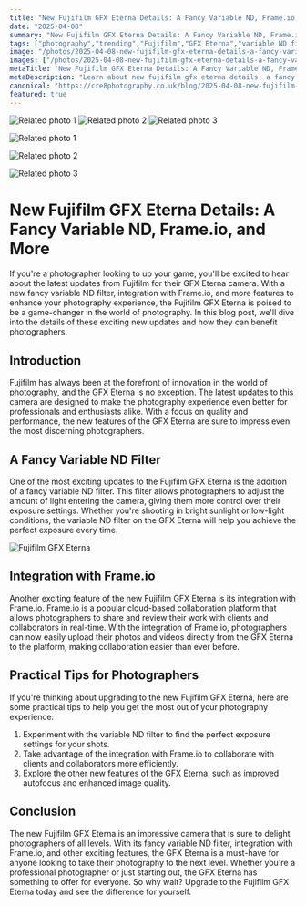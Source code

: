 ```yaml
---
title: "New Fujifilm GFX Eterna Details: A Fancy Variable ND, Frame.io, and More"
date: "2025-04-08"
summary: "New Fujifilm GFX Eterna Details: A Fancy Variable ND, Frame.io, and More - A trending topic in photography."
tags: ["photography","trending","Fujifilm","GFX Eterna","variable ND filter","Frame.io","camera","collaboration","autofocus","image quality","exposure settings"]
image: "/photos/2025-04-08-new-fujifilm-gfx-eterna-details-a-fancy-variable-nd-frame-io-and-more-1.jpg"
images: ["/photos/2025-04-08-new-fujifilm-gfx-eterna-details-a-fancy-variable-nd-frame-io-and-more-1.jpg","/photos/2025-04-08-new-fujifilm-gfx-eterna-details-a-fancy-variable-nd-frame-io-and-more-2.jpg","/photos/2025-04-08-new-fujifilm-gfx-eterna-details-a-fancy-variable-nd-frame-io-and-more-3.jpg"]
metaTitle: "New Fujifilm GFX Eterna Details: A Fancy Variable ND, Frame.io, and More | cre8 Photography"
metaDescription: "Learn about new fujifilm gfx eterna details: a fancy variable nd, frame.io, and more in photography with practical tips and insights."
canonical: "https://cre8photography.co.uk/blog/2025-04-08-new-fujifilm-gfx-eterna-details-a-fancy-variable-nd-frame-io-and-more"
featured: true
---
```


<!-- Gallery as HTML -->

<div class="grid grid-cols-1 sm:grid-cols-2 md:grid-cols-3 gap-4">
  <img src="/photos/2025-04-08-new-fujifilm-gfx-eterna-details-a-fancy-variable-nd-frame-io-and-more-1.jpg" alt="Related photo 1" class="w-full rounded-lg" />
<img src="/photos/2025-04-08-new-fujifilm-gfx-eterna-details-a-fancy-variable-nd-frame-io-and-more-2.jpg" alt="Related photo 2" class="w-full rounded-lg" />
<img src="/photos/2025-04-08-new-fujifilm-gfx-eterna-details-a-fancy-variable-nd-frame-io-and-more-3.jpg" alt="Related photo 3" class="w-full rounded-lg" />
</div>


<!-- Gallery as Markdown -->
![Related photo 1](/photos/2025-04-08-new-fujifilm-gfx-eterna-details-a-fancy-variable-nd-frame-io-and-more-1.jpg)


![Related photo 2](/photos/2025-04-08-new-fujifilm-gfx-eterna-details-a-fancy-variable-nd-frame-io-and-more-2.jpg)


![Related photo 3](/photos/2025-04-08-new-fujifilm-gfx-eterna-details-a-fancy-variable-nd-frame-io-and-more-3.jpg)



# New Fujifilm GFX Eterna Details: A Fancy Variable ND, Frame.io, and More

If you're a photographer looking to up your game, you'll be excited to hear about the latest updates from Fujifilm for their GFX Eterna camera. With a new fancy variable ND filter, integration with Frame.io, and more features to enhance your photography experience, the Fujifilm GFX Eterna is poised to be a game-changer in the world of photography. In this blog post, we'll dive into the details of these exciting new updates and how they can benefit photographers.

## Introduction

Fujifilm has always been at the forefront of innovation in the world of photography, and the GFX Eterna is no exception. The latest updates to this camera are designed to make the photography experience even better for professionals and enthusiasts alike. With a focus on quality and performance, the new features of the GFX Eterna are sure to impress even the most discerning photographers.

## A Fancy Variable ND Filter

One of the most exciting updates to the Fujifilm GFX Eterna is the addition of a fancy variable ND filter. This filter allows photographers to adjust the amount of light entering the camera, giving them more control over their exposure settings. Whether you're shooting in bright sunlight or low-light conditions, the variable ND filter on the GFX Eterna will help you achieve the perfect exposure every time.

![Fujifilm GFX Eterna](/path/to/image)

## Integration with Frame.io

Another exciting feature of the new Fujifilm GFX Eterna is its integration with Frame.io. Frame.io is a popular cloud-based collaboration platform that allows photographers to share and review their work with clients and collaborators in real-time. With the integration of Frame.io, photographers can now easily upload their photos and videos directly from the GFX Eterna to the platform, making collaboration easier than ever before.

## Practical Tips for Photographers

If you're thinking about upgrading to the new Fujifilm GFX Eterna, here are some practical tips to help you get the most out of your photography experience:

1. Experiment with the variable ND filter to find the perfect exposure settings for your shots.
2. Take advantage of the integration with Frame.io to collaborate with clients and collaborators more efficiently.
3. Explore the other new features of the GFX Eterna, such as improved autofocus and enhanced image quality.

## Conclusion

The new Fujifilm GFX Eterna is an impressive camera that is sure to delight photographers of all levels. With its fancy variable ND filter, integration with Frame.io, and other exciting features, the GFX Eterna is a must-have for anyone looking to take their photography to the next level. Whether you're a professional photographer or just starting out, the GFX Eterna has something to offer for everyone. So why wait? Upgrade to the Fujifilm GFX Eterna today and see the difference for yourself.

